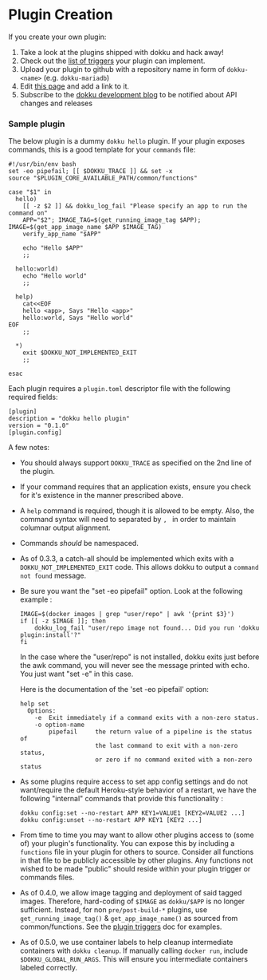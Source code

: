 # Plugin Creation

If you create your own plugin:

1. Take a look at the plugins shipped with dokku and hack away!
2. Check out the [list of triggers](http://dokku.viewdocs.io/dokku/development/plugin-triggers) your plugin can implement.
3. Upload your plugin to github with a repository name in form of `dokku-<name>` (e.g. `dokku-mariadb`)
4. Edit [this page](http://dokku.viewdocs.io/dokku/plugins) and add a link to it.
5. Subscribe to the [dokku development blog](http://progrium.com) to be notified about API changes and releases

### Sample plugin

The below plugin is a dummy `dokku hello` plugin. If your plugin exposes commands, this is a good template for your `commands` file:

```shell
#!/usr/bin/env bash
set -eo pipefail; [[ $DOKKU_TRACE ]] && set -x
source "$PLUGIN_CORE_AVAILABLE_PATH/common/functions"

case "$1" in
  hello)
    [[ -z $2 ]] && dokku_log_fail "Please specify an app to run the command on"
    APP="$2"; IMAGE_TAG=$(get_running_image_tag $APP); IMAGE=$(get_app_image_name $APP $IMAGE_TAG)
    verify_app_name "$APP"

    echo "Hello $APP"
    ;;

  hello:world)
    echo "Hello world"
    ;;

  help)
    cat<<EOF
    hello <app>, Says "Hello <app>"
    hello:world, Says "Hello world"
EOF
    ;;

  *)
    exit $DOKKU_NOT_IMPLEMENTED_EXIT
    ;;

esac
```

Each plugin requires a `plugin.toml` descriptor file with the following required fields:

```shell
[plugin]
description = "dokku hello plugin"
version = "0.1.0"
[plugin.config]
```

A few notes:

- You should always support `DOKKU_TRACE` as specified on the 2nd line of the plugin.
- If your command requires that an application exists, ensure you check for it's existence in the manner prescribed above.
- A `help` command is required, though it is allowed to be empty. Also, the command syntax will need to separated by `, ` in order to maintain columnar output alignment.
- Commands *should* be namespaced.
- As of 0.3.3, a catch-all should be implemented which exits with a `DOKKU_NOT_IMPLEMENTED_EXIT` code. This allows dokku to output a `command not found` message.
- Be sure you want the "set -eo pipefail" option. Look at the following example :

    ```shell
    IMAGE=$(docker images | grep "user/repo" | awk '{print $3}')
    if [[ -z $IMAGE ]]; then
        dokku_log_fail "user/repo image not found... Did you run 'dokku plugin:install'?"
    fi
    ```

  In the case where the "user/repo" is not installed, dokku exits just before the awk command,
  you will never see the message printed with echo. You just want "set -e" in this case.

  Here is the documentation of the 'set -eo pipefail' option:
  ```
  help set
    Options:
      -e  Exit immediately if a command exits with a non-zero status.
      -o option-name
          pipefail     the return value of a pipeline is the status of
                       the last command to exit with a non-zero status,
                       or zero if no command exited with a non-zero status
  ```
- As some plugins require access to set app config settings and do not want/require the default Heroku-style behavior of a restart, we have the following "internal" commands that provide this functionality :

  ```shell
  dokku config:set --no-restart APP KEY1=VALUE1 [KEY2=VALUE2 ...]
  dokku config:unset --no-restart APP KEY1 [KEY2 ...]
  ```
- From time to time you may want to allow other plugins access to (some of) your plugin's functionality. You can expose this by including a `functions` file in your plugin for others to source. Consider all functions in that file to be publicly accessible by other plugins. Any functions not wished to be made "public" should reside within your plugin trigger or commands files.
- As of 0.4.0, we allow image tagging and deployment of said tagged images. Therefore, hard-coding of `$IMAGE` as `dokku/$APP` is no longer sufficient. Instead, for non `pre/post-build-*` plugins, use `get_running_image_tag()` & `get_app_image_name()` as sourced from common/functions. See the [plugin triggers](http://dokku.viewdocs.io/dokku/development/plugin-triggers) doc for examples.
- As of 0.5.0, we use container labels to help cleanup intermediate containers with `dokku cleanup`. If manually calling `docker run`, include `$DOKKU_GLOBAL_RUN_ARGS`. This will ensure you intermediate containers labeled correctly.
